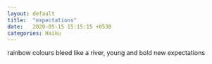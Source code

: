 ```yaml
---
layout: default
title:  "expectations"
date:   2020-05-15 15:15:15 +0530
categories: Haiku
---
```

rainbow colours bleed
like a river, young and bold
new expectations